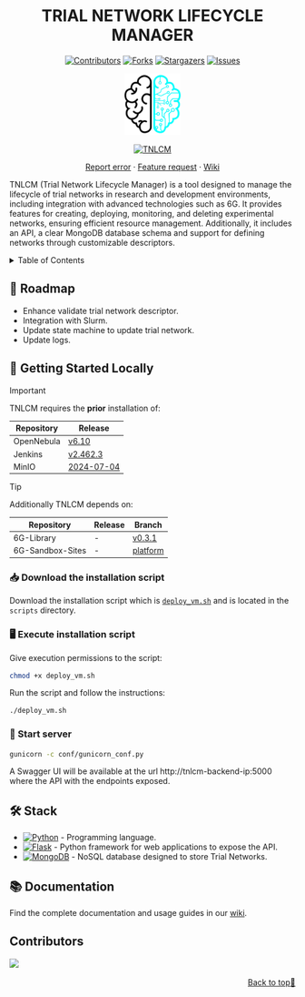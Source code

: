 <a name="readme-top"></a>

<div align="center">

  # TRIAL NETWORK LIFECYCLE MANAGER <!-- omit in toc -->

  [![Contributors][contributors-shield]][contributors-url]
  [![Forks][forks-shield]][forks-url]
  [![Stargazers][stars-shield]][stars-url]
  [![Issues][issues-shield]][issues-url]
  <!-- [![MIT License][license-shield]][license-url] -->
  <!-- [![LinkedIn][linkedin-shield]][linkedin-url] -->

  <a href="https://github.com/6G-SANDBOX/TNLCM"><img src="./images/logo.png" width="100" title="TNLCM"></a>

  [![TNLCM][tnlcm-badge]][tnlcm-url]

  [Report error](https://github.com/6G-SANDBOX/TNLCM/issues/new?assignees=&labels=&projects=&template=bug_report.md) · [Feature request](https://github.com/6G-SANDBOX/TNLCM/issues/new?assignees=&labels=&projects=&template=feature_request.md) · [Wiki](https://github.com/6G-SANDBOX/TNLCM/wiki)
</div>

TNLCM (Trial Network Lifecycle Manager) is a tool designed to manage the lifecycle of trial networks in research and development environments, including integration with advanced technologies such as 6G. It provides features for creating, deploying, monitoring, and deleting experimental networks, ensuring efficient resource management. Additionally, it includes an API, a clear MongoDB database schema and support for defining networks through customizable descriptors.

<details>
<summary>Table of Contents</summary>

- [:round\_pushpin: Roadmap](#round_pushpin-roadmap)
- [:rocket: Getting Started Locally](#rocket-getting-started-locally)
  - [:inbox\_tray: Download the installation script](#inbox_tray-download-the-installation-script)
  - [:desktop\_computer: Execute installation script](#desktop_computer-execute-installation-script)
  - [:snake: Start server](#snake-start-server)
- [:hammer\_and\_wrench: Stack](#hammer_and_wrench-stack)
- [📚 Documentation](#-documentation)
</details>

## :round_pushpin: Roadmap

- Enhance validate trial network descriptor.
- Integration with Slurm.
- Update state machine to update trial network.
- Update logs.

## :rocket: Getting Started Locally

> [!IMPORTANT]
> TNLCM requires the **prior** installation of:
> 
> | Repository       | Release                                                                                |
> | ---------------- | -------------------------------------------------------------------------------------- |
> | OpenNebula       | [v6.10](https://github.com/OpenNebula/one/releases/tag/release-6.10.0)                 |
> | Jenkins          | [v2.462.3](https://github.com/jenkinsci/jenkins/releases/tag/jenkins-2.462.3)          |
> | MinIO            | [2024-07-04](https://github.com/minio/minio/releases/tag/RELEASE.2024-07-04T14-25-45Z) |

> [!TIP]
> Additionally TNLCM depends on:
>
> | Repository       | Release | Branch                                                                  |
> | ---------------- | ------- | ----------------------------------------------------------------------- |
> | 6G-Library       | -       | [v0.3.1](https://github.com/6G-SANDBOX/6G-Library/tree/release/v0.3.1)  |
> | 6G-Sandbox-Sites | -       | [platform](https://github.com/6G-SANDBOX/6G-Sandbox-Sites)              |

### :inbox_tray: Download the installation script

Download the installation script which is [`deploy_vm.sh`](../scripts/deploy_vm.sh) and is located in the `scripts` directory.

### :desktop_computer: Execute installation script

Give execution permissions to the script:

```bash
chmod +x deploy_vm.sh
```

Run the script and follow the instructions:

```bash
./deploy_vm.sh
```

### :snake: Start server

```bash
gunicorn -c conf/gunicorn_conf.py
```

A Swagger UI will be available at the url http://tnlcm-backend-ip:5000 where the API with the endpoints exposed.

## :hammer_and_wrench: Stack
- [![Python][python-badge]][python-url] - Programming language.
- [![Flask][flask-badge]][flask-url] - Python framework for web applications to expose the API.
- [![MongoDB][mongodb-badge]][mongodb-url] - NoSQL database designed to store Trial Networks.

## 📚 Documentation

Find the complete documentation and usage guides in our [wiki](https://github.com/6G-SANDBOX/TNLCM/wiki).

## Contributors <!-- omit in toc -->

<a href="https://github.com/6G-SANDBOX/TNLCM/graphs/contributors">
  <img src="https://contrib.rocks/image?repo=6G-SANDBOX/TNLCM" />
</a>

<p align="right"><a href="#readme-top">Back to top&#x1F53C;</a></p>

<!-- Urls, Shields and Badges -->
[tnlcm-badge]: https://img.shields.io/badge/TNLCM-v0.4.4-blue
[tnlcm-url]: https://github.com/6G-SANDBOX/TNLCM/releases/tag/v0.4.4
[python-badge]: https://img.shields.io/badge/Python-3.13.0-blue?style=for-the-badge&logo=python&logoColor=white&labelColor=3776AB
[python-url]: https://www.python.org/downloads/release/python-3130/
[flask-badge]: https://img.shields.io/badge/Flask-3.1.0-brightgreen?style=for-the-badge&logo=flask&logoColor=white&labelColor=000000
[flask-url]: https://flask.palletsprojects.com/en/stable/
[mongodb-badge]: https://img.shields.io/badge/MongoDB-8.0-green?style=for-the-badge&logo=mongodb&logoColor=white&labelColor=47A248
[mongodb-url]: https://www.mongodb.com/
[contributors-shield]: https://img.shields.io/github/contributors/6G-SANDBOX/TNLCM.svg?style=for-the-badge
[contributors-url]: https://github.com/6G-SANDBOX/TNLCM/graphs/contributors
[forks-shield]: https://img.shields.io/github/forks/6G-SANDBOX/TNLCM.svg?style=for-the-badge
[forks-url]: https://github.com/6G-SANDBOX/TNLCM/network/members
[stars-shield]: https://img.shields.io/github/stars/6G-SANDBOX/TNLCM.svg?style=for-the-badge
[stars-url]: https://github.com/6G-SANDBOX/TNLCM/stargazers
[issues-shield]: https://img.shields.io/github/issues/6G-SANDBOX/TNLCM.svg?style=for-the-badge
[issues-url]: https://github.com/6G-SANDBOX/TNLCM/issues
[linkedin-shield]: https://img.shields.io/badge/-LinkedIn-black.svg?style=for-the-badge&logo=linkedin&colorB=555
[linkedin-url]: https://
[license-shield]: https://
[license-url]: https://